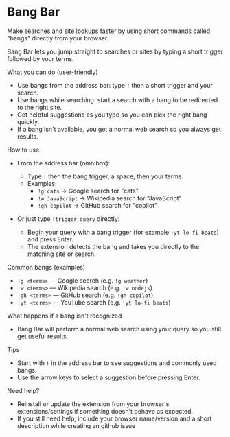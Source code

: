 # Bang Bar

Make searches and site lookups faster by using short commands called "bangs" directly from your browser.

Bang Bar lets you jump straight to searches or sites by typing a short trigger followed by your terms.

What you can do (user-friendly)

- Use bangs from the address bar: type `!` then a short trigger and your search.
- Use bangs while searching: start a search with a bang to be redirected to the right site.
- Get helpful suggestions as you type so you can pick the right bang quickly.
- If a bang isn't available, you get a normal web search so you always get results.

How to use

- From the address bar (omnibox):
   - Type `!` then the bang trigger, a space, then your terms.
   - Examples:
      - `!g cats` → Google search for "cats"
      - `!w JavaScript` → Wikipedia search for "JavaScript"
      - `!gh copilot` → GitHub search for "copilot"

- Or just type `!trigger query` directly:
   - Begin your query with a bang trigger (for example `!yt lo-fi beats`) and press Enter.
   - The extension detects the bang and takes you directly to the matching site or search.

Common bangs (examples)

- `!g <terms>` — Google search (e.g. `!g weather`)
- `!w <terms>` — Wikipedia search (e.g. `!w nodejs`)
- `!gh <terms>` — GitHub search (e.g. `!gh copilot`)
- `!yt <terms>` — YouTube search (e.g. `!yt lo-fi beats`)

What happens if a bang isn't recognized

- Bang Bar will perform a normal web search using your query so you still get useful results.

Tips

- Start with `!` in the address bar to see suggestions and commonly used bangs.
- Use the arrow keys to select a suggestion before pressing Enter.

Need help?

- Reinstall or update the extension from your browser's extensions/settings if something doesn't behave as expected.
- If you still need help, include your browser name/version and a short description while creating an github issue
